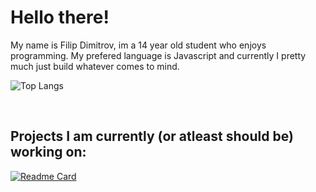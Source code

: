 # Hello there!

My name is Filip Dimitrov, im a 14 year old student who enjoys programming. My prefered language is Javascript and currently I pretty much just build whatever comes to mind.

![Top Langs](https://github-readme-stats.vercel.app/api/top-langs/?username=FilipDimitrov10&layout=compact&theme=prussian&langs_count=6&border_radius=12&hide_border=true&custom_title=Woah!)

<br/>

## Projects I am currently (or atleast should be) working on: 
[![Readme Card](https://github-readme-stats.vercel.app/api/pin/?username=FilipDimitrov10&repo=Lotto-gen&theme=prussian&hide_border=true)](https://github.com/FilipDimitrov10/Lotto-gen)
